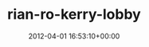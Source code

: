 ---
title:		"rian-ro-kerry-lobby"
type:		"photos"
mediatype:		"upload"
location:		"TBC"
date:		"2012-04-01 16:53:10+00:00"
album:		"abandoned"
filename:		"rian-ro-kerry-lobby.md"
series:		""
cl_public_id:		"abandoned/rian-ro-kerry-lobby"
cl_version:		1497000113
format:		"tiff"
bytes:		6176308
width:		2560
height:		1440
colours:
- "#322916"
- "#281A17"
- "#74643E"
- "#32280A"
- "#2C2825"
- "#82766F"
- "#D6CBC1"
- "#C2AE82"
- "#74594B"
- "#1C0508"
- "#773B41"
- "#7E806E"
- "#1F1D20"
- "#282F2B"
- "#1F2215"
- "#C6C6B9"
- "#121B10"
- "#7B7644"
- "#1D1019"
- "#7B102F"
exposure_mode:		"Auto"
program:		"Aperture-priority AE"
aperture:		"2.5"
focal_length:		"35.0 mm"
iso:		"200"
shutter_speed:		"1/50"
metering:		"Multi-segment"
flash:		"Off, Did not fire"
white_balance:		"Custom"
colour_temp:		"4850"
has_crop:		"true"
orientation:		"Horizontal (normal)"
camera_model:		"NIKON D7000"
lens_info:		"35mm f/1.8"
artist:		"Matt Finucane"
x_resolution:		"300"
y_resolution:		"300"
---